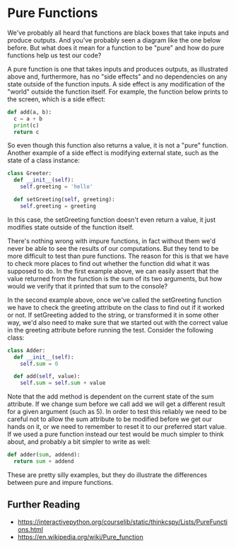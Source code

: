 # Pure Functions

We've probably all heard that functions are black boxes that take inputs and
produce outputs. And you've probably seen a diagram like the one below before.
But what does it mean for a function to be "pure" and how do pure functions help
us test our code?

A pure function is one that takes inputs and produces outputs, as illustrated
above and, furthermore, has no "side effects" and no dependencies on any state
outside of the function inputs. A side effect is any modification of the "world"
outside the function itself. For example, the function below prints to the
screen, which is a side effect:

```python
def add(a, b):
  c = a + b
  print(c)
  return c
```

So even though this function also returns a value, it is not a "pure" function.
Another example of a side effect is modifying external state, such as the state
of a class instance:

```python
class Greeter:
  def __init__(self):
    self.greeting = 'hello'

  def setGreeting(self, greeting):
    self.greeting = greeting
```

In this case, the setGreeting function doesn't even return a value, it just
modifies state outside of the function itself.

There's nothing wrong with impure functions, in fact without them we'd never be
able to see the results of our computations. But they tend to be more difficult
to test than pure functions. The reason for this is that we have to check more
places to find out whether the function did what it was supposed to do. In the
first example above, we can easily assert that the value returned from the
function is the sum of its two arguments, but how would we verify that it
printed that sum to the console?

In the second example above, once we've called the setGreeting function we have
to check the greeting attribute on the class to find out if it worked or not. If
setGreeting added to the string, or transformed it in some other way, we'd also
need to make sure that we started out with the correct value in the greeting
attribute before running the test. Consider the following class:

```python
class Adder:
  def __init__(self):
    self.sum = 0

  def add(self, value):
    self.sum = self.sum + value
```

Note that the add method is dependent on the current state of the sum attribute.
If we change sum before we call add we will get a different result for a given
argument (such as 5). In order to test this reliably we need to be careful not
to allow the sum attribute to be modified before we get our hands on it, or we
need to remember to reset it to our preferred start value. If we used a pure
function instead our test would be much simpler to think about, and probably a
bit simpler to write as well:

```python
def adder(sum, addend):
  return sum + addend
```

These are pretty silly examples, but they do illustrate the differences between
pure and impure functions.

## Further Reading

  * https://interactivepython.org/courselib/static/thinkcspy/Lists/PureFunctions.html
  * https://en.wikipedia.org/wiki/Pure_function

